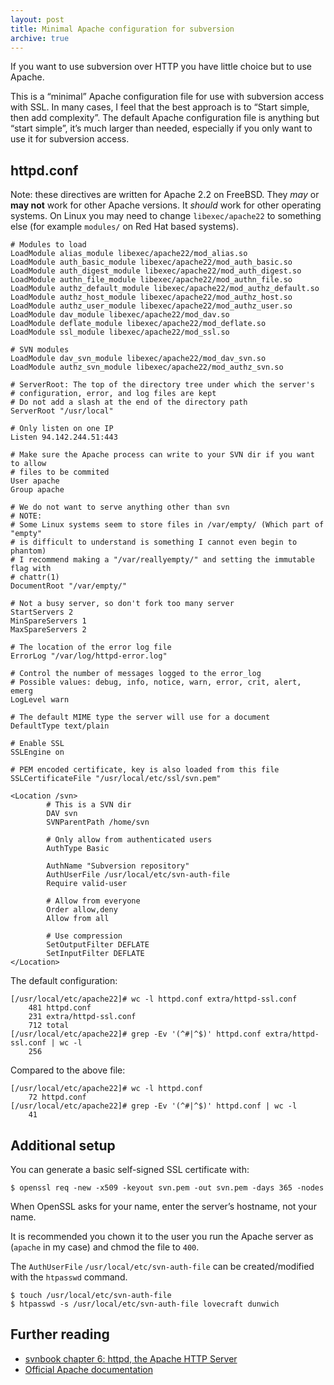 ```yaml
---
layout: post
title: Minimal Apache configuration for subversion
archive: true
---
```


If you want to use subversion over HTTP you have little choice but to use
Apache.

This is a “minimal” Apache configuration file for use with subversion access
with SSL. In many cases, I feel that the best approach is to “Start simple, then
add complexity”. The default Apache configuration file is anything but “start
simple”, it’s much larger than needed, especially if you only want to use it for
subversion access.

httpd.conf
----------

Note: these directives are written for Apache 2.2 on FreeBSD. They *may* or
**may not** work for other Apache versions. It *should* work for other operating
systems. On Linux you may need to change `libexec/apache22` to something else
(for example `modules/` on Red Hat based systems).

    # Modules to load
    LoadModule alias_module libexec/apache22/mod_alias.so
    LoadModule auth_basic_module libexec/apache22/mod_auth_basic.so
    LoadModule auth_digest_module libexec/apache22/mod_auth_digest.so
    LoadModule authn_file_module libexec/apache22/mod_authn_file.so
    LoadModule authz_default_module libexec/apache22/mod_authz_default.so
    LoadModule authz_host_module libexec/apache22/mod_authz_host.so
    LoadModule authz_user_module libexec/apache22/mod_authz_user.so
    LoadModule dav_module libexec/apache22/mod_dav.so
    LoadModule deflate_module libexec/apache22/mod_deflate.so
    LoadModule ssl_module libexec/apache22/mod_ssl.so

    # SVN modules
    LoadModule dav_svn_module libexec/apache22/mod_dav_svn.so
    LoadModule authz_svn_module libexec/apache22/mod_authz_svn.so

    # ServerRoot: The top of the directory tree under which the server's
    # configuration, error, and log files are kept
    # Do not add a slash at the end of the directory path
    ServerRoot "/usr/local"

    # Only listen on one IP
    Listen 94.142.244.51:443

    # Make sure the Apache process can write to your SVN dir if you want to allow
    # files to be commited
    User apache
    Group apache

    # We do not want to serve anything other than svn
    # NOTE:
    # Some Linux systems seem to store files in /var/empty/ (Which part of "empty"
    # is difficult to understand is something I cannot even begin to phantom)
    # I recommend making a "/var/reallyempty/" and setting the immutable flag with
    # chattr(1)
    DocumentRoot "/var/empty/"

    # Not a busy server, so don't fork too many server
    StartServers 2
    MinSpareServers 1
    MaxSpareServers 2

    # The location of the error log file
    ErrorLog "/var/log/httpd-error.log"

    # Control the number of messages logged to the error_log
    # Possible values: debug, info, notice, warn, error, crit, alert, emerg
    LogLevel warn

    # The default MIME type the server will use for a document
    DefaultType text/plain

    # Enable SSL
    SSLEngine on

    # PEM encoded certificate, key is also loaded from this file
    SSLCertificateFile "/usr/local/etc/ssl/svn.pem"

    <Location /svn>
            # This is a SVN dir
            DAV svn
            SVNParentPath /home/svn

            # Only allow from authenticated users
            AuthType Basic

            AuthName "Subversion repository"
            AuthUserFile /usr/local/etc/svn-auth-file
            Require valid-user

            # Allow from everyone
            Order allow,deny
            Allow from all

            # Use compression
            SetOutputFilter DEFLATE
            SetInputFilter DEFLATE
    </Location>

The default configuration:

    [/usr/local/etc/apache22]# wc -l httpd.conf extra/httpd-ssl.conf
        481 httpd.conf
        231 extra/httpd-ssl.conf
        712 total
    [/usr/local/etc/apache22]# grep -Ev '(^#|^$)' httpd.conf extra/httpd-ssl.conf | wc -l
        256

Compared to the above file:

    [/usr/local/etc/apache22]# wc -l httpd.conf
        72 httpd.conf
    [/usr/local/etc/apache22]# grep -Ev '(^#|^$)' httpd.conf | wc -l
        41

Additional setup
----------------

You can generate a basic self-signed SSL certificate with:

    $ openssl req -new -x509 -keyout svn.pem -out svn.pem -days 365 -nodes

When OpenSSL asks for your name, enter the server’s hostname, not your name.

It is recommended you chown it to the user you run the Apache server as
(`apache` in my case) and chmod the file to `400`.

The `AuthUserFile` `/usr/local/etc/svn-auth-file` can be created/modified with the `htpasswd` command.

    $ touch /usr/local/etc/svn-auth-file
    $ htpasswd -s /usr/local/etc/svn-auth-file lovecraft dunwich

Further reading
---------------

- [svnbook chapter 6: httpd, the Apache HTTP Server](http://svnbook.red-bean.com/nightly/en/svn.serverconfig.httpd.html)
- [Official Apache documentation](http://httpd.apache.org/docs/2.2/)
